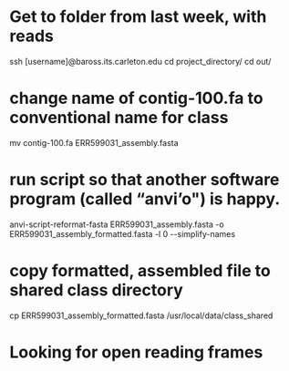 # Get to folder from last week, with reads
ssh [username]@baross.its.carleton.edu
cd project_directory/
cd out/

# change name of contig-100.fa to conventional name for class
mv contig-100.fa ERR599031_assembly.fasta

# run script so that another software program (called “anvi’o") is happy.
anvi-script-reformat-fasta ERR599031_assembly.fasta -o ERR599031_assembly_formatted.fasta -l 0 --simplify-names

# copy formatted, assembled file to shared class directory
cp ERR599031_assembly_formatted.fasta /usr/local/data/class_shared

# Looking for open reading frames



